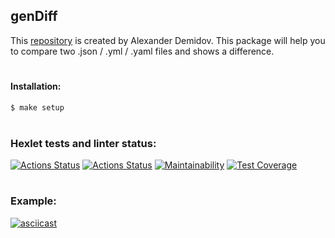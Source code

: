 ## genDiff
This [repository](https://github.com/kaamosdao/frontend-project-lvl1) is created by Alexander Demidov.
This package will help you to compare two .json / .yml / .yaml files and shows a difference.

#
#### Installation:
```sh 
$ make setup
```
#
### Hexlet tests and linter status:
[![Actions Status](https://github.com/kaamosdao/frontend-project-lvl2/workflows/hexlet-check/badge.svg)](https://github.com/kaamosdao/frontend-project-lvl2/actions)
[![Actions Status](https://github.com/kaamosdao/frontend-project-lvl2/workflows/Linting/badge.svg)](https://github.com/kaamosdao/frontend-project-lvl2/actions)
[![Maintainability](https://api.codeclimate.com/v1/badges/917f1838d9c564fdfefa/maintainability)](https://codeclimate.com/github/kaamosdao/frontend-project-lvl2/maintainability)
[![Test Coverage](https://api.codeclimate.com/v1/badges/917f1838d9c564fdfefa/test_coverage)](https://codeclimate.com/github/kaamosdao/frontend-project-lvl2/test_coverage)
#
### Example:
[![asciicast](https://asciinema.org/a/hb8VHzRc9bwkMdp2N0WSSaFcR.svg)](https://asciinema.org/a/hb8VHzRc9bwkMdp2N0WSSaFcR)